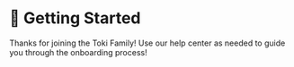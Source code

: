 # 🤩 Getting Started

Thanks for joining the Toki Family! Use our help center as needed to guide you through the onboarding process!

